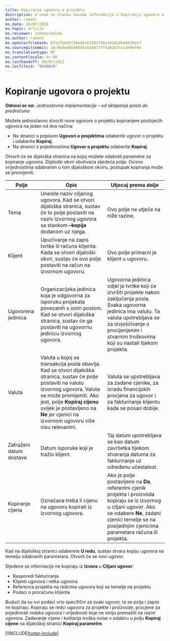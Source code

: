 ```yaml
---
title: Kopiranje ugovora o projektu
description: U ovom se članku navode informacije o kopiranju ugovora o projektima u aplikaciji Project Operations.
author: rumant
ms.date: 10/07/2020
ms.topic: article
ms.reviewer: johnmichalak
ms.author: rumant
ms.openlocfilehash: 8fa17bbd5738e4bc6330c728a3418a2be6828eef
ms.sourcegitcommit: 16c9eded66d60d4c654872ff5a0267cccae9ef0e
ms.translationtype: MT
ms.contentlocale: hr-HR
ms.lasthandoff: 09/07/2022
ms.locfileid: "9410019"
---
```

# <a name="copy-project-contracts"></a>Kopiranje ugovora o projektu

_**Odnosi se na:** Jednostavna implementacija – od sklapanja posla do predračuna_

Možete jednostavno stvoriti nove ugovore o projektu kopiranjem postojećih ugovora na jedan od dva načina: 

  - Na stranici s popisom **Ugovori o projektima** odaberite ugovor o projektu i odaberite **Kopiraj**.
  - Na stranici s pojedinostima **Ugovor o projektu** odaberite **Kopiraj**.

Otvorit će se dijaloška stranica na kojoj možete odabrati parametre za kopiranje ugovora. Dijaloški okvir obuhvaća sljedeća polja. Ovisno vrijednostima odabranim u tom dijaloškom okviru, postupak kopiranja može se promijeniti.

| **Polje** | **Opis** | **Utjecaj prema dolje** |
| --- | --- | --- |
| Tema | Unesite naziv ciljanog ugovora. Kad se otvori dijaloška stranica, sustav će to polje postaviti na naziv izvornog ugovora sa stavkom **–kopija** dodanom uz njega. | Ovo polje ne utječe na niže razine. |
| Klijent | Upućivanje na zapis tvrtke ili računa klijenta. Kada se otvori dijaloški okvir, sustav će ovo polje postaviti na račun na izvornom ugovoru. | Ovo polje primarni je klijent u ugovoru. |
| Ugovorena jedinica | Organizacijska jedinica koja je odgovorna za isporuku projekata povezanih s ovim poslom. Kad se otvori dijaloška stranica, sustav će ga postaviti na ugovornu jedinicu izvornog ugovora. | Ugovorna jedinica odjel je tvrtke koji će izvršiti projekte nakon zaključenja posla. Svaka ugovorna jedinica ima valutu. Ta valuta upotrebljava se za izvješćivanje o procijenjenim i stvarnim troškovima koji su nastali tijekom projekta. |
| Valuta | Valuta u kojoj se transakcija posla obavlja. Kad se otvori dijaloška stranica, sustav će polje postaviti na valutu izvornog ugovora. Valuta se može promijeniti. Ako jest, polje **Kopiraj cijenu** uvijek je postavljeno na **Ne** jer cjenici na izvornom ugovoru više nisu relevantni. | Valuta se upotrebljava za zadane cjenike, za izradu financijskih procjena za ugovor i za fakturiranje klijentu kada se posao dobije. |
| Zatraženi datum dostave | Datum isporuke koji je tražio klijent. | Taj datum upotrebljava se kao datum završetka tijekom stvaranja datuma za fakturiranje uz određenu učestalost. |
| Kopiranje cijena | Označava treba li cijenu na ugovoru kopirati iz izvornog ugovora. | Ako je polje postavljeno na **Da**, referentni cjenik projekta i proizvoda kopiraju se iz izvornog u ciljani ugovor. Ako se odabere **Ne**, zadani cjenici temelje se na posljednjim cjenicima parametara računa ili projekta. |

Kad na dijaloškoj stranici odaberete **U redu**, sustav stvara kopiju ugovora na temelju odabranih parametara. Otvorit će se novi ugovor.

Sljedeće se informacije ne kopiraju iz **Izvora** u **Ciljani ugovor**:

  - Rasporedi fakturiranja
  - Klijenti ugovora i retka ugovora
  - Referenca projekta na redcima ugovora koji se temelje na projektu
  - Podaci o proračunu klijenta

Budući da su ovi podaci vrlo specifični za svaki ugovor, ta se polja i zapisi ne kopiraju. Kopiraju se redci ugovora za projekte i proizvode, procjene za pojedinosti redaka ugovora i vrijednosti koje ne smiju premašiti na razini ugovora. Zadavanje cijene i koštanja troška ovise o odabiru u polju **Kopiraj cijene** na dijaloškoj stranici **Kopiraj parametre**.


[!INCLUDE[footer-include](../../includes/footer-banner.md)]
